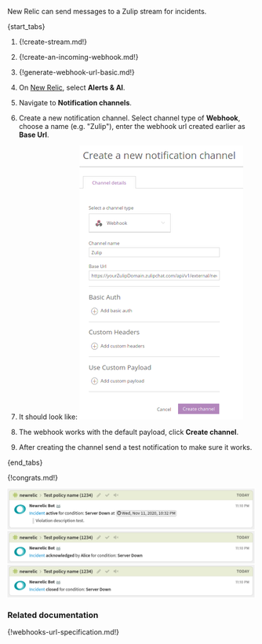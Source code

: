 New Relic can send messages to a Zulip stream for incidents.

{start_tabs}

1. {!create-stream.md!}

1. {!create-an-incoming-webhook.md!}

1. {!generate-webhook-url-basic.md!}

1. On [New Relic](https://one.newrelic.com),
  select **Alerts & AI**.

1. Navigate to **Notification channels**.

1. Create a new notification channel. Select channel type of **Webhook**, choose a name (e.g. "Zulip"), enter the webhook url created earlier as **Base Url**.

1. It should look like:
  ![](/static/images/integrations/newrelic/newrelic.png)

1. The webhook works with the default payload, click **Create channel**.

1. After creating the channel send a test notification to make sure it works.

{end_tabs}

{!congrats.md!}

![](/static/images/integrations/newrelic/001.png)
![](/static/images/integrations/newrelic/002.png)
![](/static/images/integrations/newrelic/003.png)

### Related documentation

{!webhooks-url-specification.md!}
